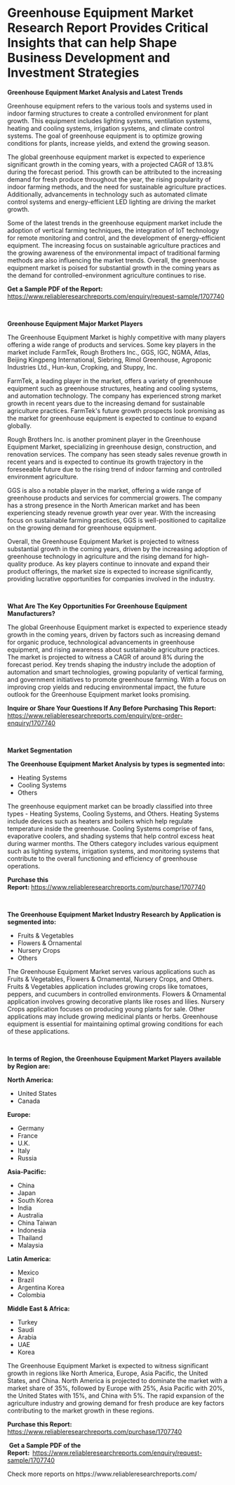 <p><h1>Greenhouse Equipment Market Research Report Provides Critical Insights that can help Shape Business Development and Investment Strategies</h1></p><p><strong>Greenhouse Equipment Market Analysis and Latest Trends</strong></p>
<p><p>Greenhouse equipment refers to the various tools and systems used in indoor farming structures to create a controlled environment for plant growth. This equipment includes lighting systems, ventilation systems, heating and cooling systems, irrigation systems, and climate control systems. The goal of greenhouse equipment is to optimize growing conditions for plants, increase yields, and extend the growing season.</p><p>The global greenhouse equipment market is expected to experience significant growth in the coming years, with a projected CAGR of 13.8% during the forecast period. This growth can be attributed to the increasing demand for fresh produce throughout the year, the rising popularity of indoor farming methods, and the need for sustainable agriculture practices. Additionally, advancements in technology such as automated climate control systems and energy-efficient LED lighting are driving the market growth.</p><p>Some of the latest trends in the greenhouse equipment market include the adoption of vertical farming techniques, the integration of IoT technology for remote monitoring and control, and the development of energy-efficient equipment. The increasing focus on sustainable agriculture practices and the growing awareness of the environmental impact of traditional farming methods are also influencing the market trends. Overall, the greenhouse equipment market is poised for substantial growth in the coming years as the demand for controlled-environment agriculture continues to rise.</p></p>
<p><strong>Get a Sample PDF of the Report:&nbsp;</strong> <a href="https://www.reliableresearchreports.com/enquiry/request-sample/1707740">https://www.reliableresearchreports.com/enquiry/request-sample/1707740</a></p>
<p>&nbsp;</p>
<p><strong>Greenhouse Equipment Major Market Players</strong></p>
<p><p>The Greenhouse Equipment Market is highly competitive with many players offering a wide range of products and services. Some key players in the market include FarmTek, Rough Brothers Inc., GGS, IGC, NGMA, Atlas, Beijing Kingpeng International, Siebring, Rimol Greenhouse, Agroponic Industries Ltd., Hun-kun, Cropking, and Stuppy, Inc.</p><p>FarmTek, a leading player in the market, offers a variety of greenhouse equipment such as greenhouse structures, heating and cooling systems, and automation technology. The company has experienced strong market growth in recent years due to the increasing demand for sustainable agriculture practices. FarmTek's future growth prospects look promising as the market for greenhouse equipment is expected to continue to expand globally.</p><p>Rough Brothers Inc. is another prominent player in the Greenhouse Equipment Market, specializing in greenhouse design, construction, and renovation services. The company has seen steady sales revenue growth in recent years and is expected to continue its growth trajectory in the foreseeable future due to the rising trend of indoor farming and controlled environment agriculture.</p><p>GGS is also a notable player in the market, offering a wide range of greenhouse products and services for commercial growers. The company has a strong presence in the North American market and has been experiencing steady revenue growth year over year. With the increasing focus on sustainable farming practices, GGS is well-positioned to capitalize on the growing demand for greenhouse equipment.</p><p>Overall, the Greenhouse Equipment Market is projected to witness substantial growth in the coming years, driven by the increasing adoption of greenhouse technology in agriculture and the rising demand for high-quality produce. As key players continue to innovate and expand their product offerings, the market size is expected to increase significantly, providing lucrative opportunities for companies involved in the industry.</p></p>
<p>&nbsp;</p>
<p><strong>What Are The Key Opportunities For Greenhouse Equipment Manufacturers?</strong></p>
<p><p>The global Greenhouse Equipment market is expected to experience steady growth in the coming years, driven by factors such as increasing demand for organic produce, technological advancements in greenhouse equipment, and rising awareness about sustainable agriculture practices. The market is projected to witness a CAGR of around 8% during the forecast period. Key trends shaping the industry include the adoption of automation and smart technologies, growing popularity of vertical farming, and government initiatives to promote greenhouse farming. With a focus on improving crop yields and reducing environmental impact, the future outlook for the Greenhouse Equipment market looks promising.</p></p>
<p><strong>Inquire or Share Your Questions If Any Before Purchasing This Report:</strong> <a href="https://www.reliableresearchreports.com/enquiry/pre-order-enquiry/1707740">https://www.reliableresearchreports.com/enquiry/pre-order-enquiry/1707740</a></p>
<p>&nbsp;</p>
<p><strong>Market Segmentation</strong></p>
<p><strong>The Greenhouse Equipment Market Analysis by types is segmented into:</strong></p>
<p><ul><li>Heating Systems</li><li>Cooling Systems</li><li>Others</li></ul></p>
<p><p>The greenhouse equipment market can be broadly classified into three types - Heating Systems, Cooling Systems, and Others. Heating Systems include devices such as heaters and boilers which help regulate temperature inside the greenhouse. Cooling Systems comprise of fans, evaporative coolers, and shading systems that help control excess heat during warmer months. The Others category includes various equipment such as lighting systems, irrigation systems, and monitoring systems that contribute to the overall functioning and efficiency of greenhouse operations.</p></p>
<p><strong>Purchase this Report:&nbsp;</strong><a href="https://www.reliableresearchreports.com/purchase/1707740">https://www.reliableresearchreports.com/purchase/1707740</a></p>
<p>&nbsp;</p>
<p><strong>The Greenhouse Equipment Market Industry Research by Application is segmented into:</strong></p>
<p><ul><li>Fruits & Vegetables</li><li>Flowers & Ornamental</li><li>Nursery Crops</li><li>Others</li></ul></p>
<p><p>The Greenhouse Equipment Market serves various applications such as Fruits & Vegetables, Flowers & Ornamental, Nursery Crops, and Others. Fruits & Vegetables application includes growing crops like tomatoes, peppers, and cucumbers in controlled environments. Flowers & Ornamental application involves growing decorative plants like roses and lilies. Nursery Crops application focuses on producing young plants for sale. Other applications may include growing medicinal plants or herbs. Greenhouse equipment is essential for maintaining optimal growing conditions for each of these applications.</p></p>
<p>&nbsp;</p>
<p><strong>In terms of Region, the Greenhouse Equipment Market Players available by Region are:</strong></p>
<p>
    <p> <strong> North America: </strong>
        <ul>
            <li>United States</li>
            <li>Canada</li>
        </ul>
        </p> 
    <p> <strong> Europe: </strong>
        <ul>
            <li>Germany</li>
            <li>France</li>
            <li>U.K.</li>
            <li>Italy</li>
            <li>Russia</li>
        </ul>
        </p> 
    <p> <strong> Asia-Pacific: </strong>
        <ul>
            <li>China</li>
            <li>Japan</li>
            <li>South Korea</li>
            <li>India</li>
            <li>Australia</li>
            <li>China Taiwan</li>
            <li>Indonesia</li>
            <li>Thailand</li>
            <li>Malaysia</li>
        </ul>
        </p> 
    <p> <strong> Latin America: </strong>
        <ul>
            <li>Mexico</li>
            <li>Brazil</li>
            <li>Argentina Korea</li>
            <li>Colombia</li>
        </ul>
        </p> 
    <p> <strong> Middle East & Africa: </strong>
        <ul>
            <li>Turkey</li>
            <li>Saudi</li>
            <li>Arabia</li>
            <li>UAE</li>
            <li>Korea</li>
        </ul>
    </p>
    </p>
<p><p>The Greenhouse Equipment Market is expected to witness significant growth in regions like North America, Europe, Asia Pacific, the United States, and China. North America is projected to dominate the market with a market share of 35%, followed by Europe with 25%, Asia Pacific with 20%, the United States with 15%, and China with 5%. The rapid expansion of the agriculture industry and growing demand for fresh produce are key factors contributing to the market growth in these regions.</p></p>
<p><strong>Purchase this Report: </strong><a href="https://www.reliableresearchreports.com/purchase/1707740">https://www.reliableresearchreports.com/purchase/1707740</a></p>
<p>&nbsp;<strong>Get a Sample PDF of the Report:&nbsp;&nbsp;</strong><a href="https://www.reliableresearchreports.com/enquiry/request-sample/1707740">https://www.reliableresearchreports.com/enquiry/request-sample/1707740</a></p>
<p><strong></strong></p>
<p>Check more reports on https://www.reliableresearchreports.com/</p>